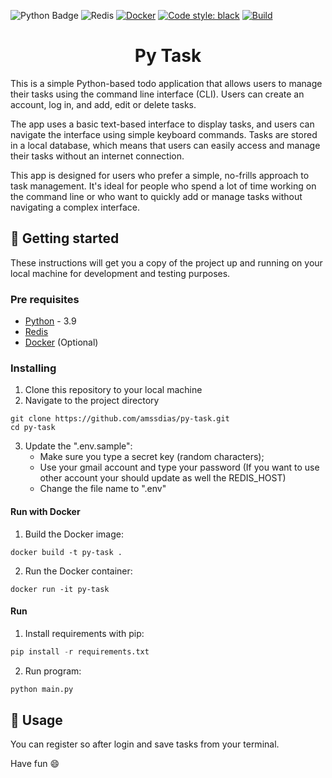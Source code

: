 [python-download]: https://www.python.org/downloads/
[redis-download]: https://redis.io/download/

![Python Badge](https://img.shields.io/badge/Python-3.9-blue?logo=python)
![Redis](https://img.shields.io/badge/redis-%23DD0031.svg?style=flat&logo=redis&logoColor=white)
[![Docker](https://badgen.net/badge/icon/docker?icon=docker&label)](https://https://docker.com/)
[![Code style: black](https://img.shields.io/badge/code%20style-black-000000.svg)](https://github.com/psf/black)
[![Build](https://github.com/amssdias/py-task/actions/workflows/testing.yml/badge.svg)](https://github.com/amssdias/py-task/actions/workflows/testing.yml)

<h1 align=center>Py Task</h1>

This is a simple Python-based todo application that allows users to manage their tasks using the command line interface (CLI). Users can create an account, log in, and add, edit or delete tasks.

The app uses a basic text-based interface to display tasks, and users can navigate the interface using simple keyboard commands. Tasks are stored in a local database, which means that users can easily access and manage their tasks without an internet connection.

This app is designed for users who prefer a simple, no-frills approach to task management. It's ideal for people who spend a lot of time working on the command line or who want to quickly add or manage tasks without navigating a complex interface.

## :hammer: Getting started

These instructions will get you a copy of the project up and running on your local machine for development and testing purposes.

### Pre requisites

- [Python][python-download] - 3.9
- [Redis][redis-download]
- [Docker](https://www.docker.com/) (Optional)

### Installing


1. Clone this repository to your local machine
2. Navigate to the project directory


```
git clone https://github.com/amssdias/py-task.git
cd py-task
```

3. Update the ".env.sample":
   - Make sure you type a secret key (random characters);
   - Use your gmail account and type your password (If you want to use other account your should update as well the REDIS_HOST)
   - Change the file name to ".env"

#### Run with Docker

1. Build the Docker image:

```
docker build -t py-task .
```

2. Run the Docker container:

```
docker run -it py-task
```

#### Run


1. Install requirements with pip:

```python
pip install -r requirements.txt
```

2. Run program:

```python
python main.py
```


## :mag_right: Usage

You can register so after login and save tasks from your terminal.

Have fun :smile:
